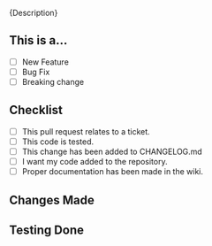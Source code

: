 {Description}

## This is a... ##
- [ ] New Feature  
- [ ] Bug Fix  
- [ ] Breaking change

## Checklist ##
- [ ] This pull request relates to a ticket.  
- [ ] This code is tested.  
- [ ] This change has been added to CHANGELOG.md  
- [ ] I want my code added to the repository.  
- [ ] Proper documentation has been made in the wiki.

## Changes Made ##

## Testing Done ##
